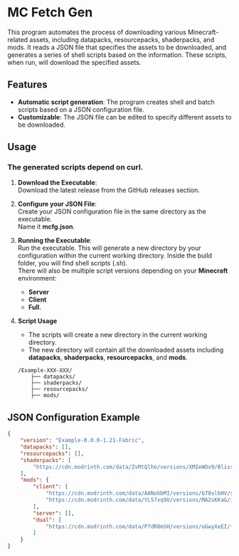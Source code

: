 
# MC Fetch Gen
This program automates the process of downloading various Minecraft-related assets, including datapacks, resourcepacks, shaderpacks, and mods.
It reads a JSON file that specifies the assets to be downloaded, and generates a series of shell<!--- and batch--> scripts based on the information.
These scripts, when run, will download the specified assets.

## Features
- **Automatic script generation**: The program creates shell and batch scripts based on a JSON configuration file.
- **Customizable**: The JSON file can be edited to specify different assets to be downloaded.
<!--- **Cross-platform**: The generated scripts are compatible with both Windows and Unix-like systems.-->

## Usage
### The generated scripts depend on curl.

1. **Download the Executable**:<br>
Download the latest release from the GitHub releases section.

3. **Configure your JSON File**:<br>
Create your JSON configuration file in the same directory as the executable.<br>
Name it **mcfg.json**.

4. **Running the Executable**:<br>
Run the executable.
This will generate a new directory by your configuration within the current working directory.
Inside the build folder, you will find shell scripts (.sh)<!-- for Unix-like systems and batch scripts (.bat) for Windows-->.<br>
There will also be multiple script versions depending on your **Minecraft** environment:
    - **Server**
    - **Client**
    - **Full**.

5. **Script Usage**
    - The scripts will create a new directory in the current working directory.
    - The new directory will contain all the downloaded assets including **datapacks**, **shaderpacks**, **resourcepacks**, and **mods**.
    ```
    /Example-XXX-XXX/
        ├── datapacks/
        ├── shaderpacks/
        ├── resourcepacks/
        ├── mods/
    ```

## JSON Configuration Example

```json
{
    "version": "Example-0.0.0-1.21-Fabric",
    "datapacks": [],
    "resourcepacks": [],
    "shaderpacks": [
        "https://cdn.modrinth.com/data/ZvMtQlho/versions/XMIeWOv9/Bliss_v2.0.4_%28Chocapic13_Shaders_edit%29.zip"
    ],
    "mods": {
        "client": [
            "https://cdn.modrinth.com/data/AANobbMI/versions/b70slbHV/sodium-fabric-0.6.0%2Bmc1.21.1.jar",
            "https://cdn.modrinth.com/data/YL57xq9U/versions/MA2sKKaG/iris-fabric-1.8.0%2Bmc1.21.1.jar"
        ],
        "server": [],
        "dual": [
            "https://cdn.modrinth.com/data/P7dR8mSH/versions/oGwyXeEI/fabric-api-0.102.0%2B1.21.jar"
        ]
    }
}
```